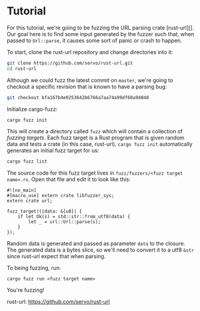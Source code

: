 # Tutorial

For this tutorial, we're going to be fuzzing the URL parsing crate [rust-url][]. Our goal here is to find some input generated by the fuzzer such that, when passed to `Url::parse`, it causes some sort of panic or crash to happen.

To start, clone the rust-url repository and change directories into it:

```sh
git clone https://github.com/servo/rust-url.git
cd rust-url
```

Although we could fuzz the latest commit on `master`, we're going to checkout a specific revision that is known to have a parsing bug:

```sh
git checkout bfa167b4e0253642b6766a7aa74a99df60a94048
```

Initialize cargo-fuzz:

```sh
cargo fuzz init
```

This will create a directory called `fuzz` which will contain a collection of *fuzzing targets*. Each fuzz target is a Rust program that is given random data and tests a crate (in this case, rust-url). `cargo fuzz init` automatically generates an initial fuzz target for us:

```sh
cargo fuzz list
```

The source code for this fuzz target lives in `fuzz/fuzzers/<fuzz target name>.rs`. Open that file and edit it to look like this:

```ignore,rust
#![no_main]
#[macro_use] extern crate libfuzzer_sys;
extern crate url;

fuzz_target!(|data: &[u8]| {
    if let Ok(s) = std::str::from_utf8(data) {
        let _ = url::Url::parse(s);
    }
});
```

Random data is generated and passed as parameter `data` to the closure. The generated data is a bytes slice, so we'll need to convert it to a utf8 `&str` since rust-url expect that when parsing.

To being fuzzing, run:

```
cargo fuzz run <fuzz target name>
```

You're fuzzing!

rust-url: https://github.com/servo/rust-url
